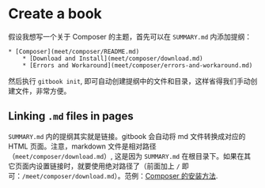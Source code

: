 # Create a book

假设我想写一个关于 Composer 的主题，首先可以在 `SUMMARY.md` 内添加提纲：

```
* [Composer](meet/composer/README.md)
    * [Download and Install](meet/composer/download.md)
    * [Errors and Workaround](meet/composer/errors-and-workaround.md)
```

然后执行 `gitbook init`, 即可自动创建提纲中的文件和目录，这样省得我们手动创建文件，非常方便。

## Linking `.md` files in pages

`SUMMARY.md` 内的提纲其实就是链接。gitbook 会自动将 md 文件转换成对应的 HTML 页面。注意，markdown 文件是相对路径（`meet/composer/download.md`）, 这是因为 `SUMMARY.md` 在根目录下。如果在其它页面内设置链接时，就要使用绝对路径了（前面加上 `/` 即可：`/meet/composer/download.md`）。范例：[Composer 的安装方法](/meet/composer/download.md).
